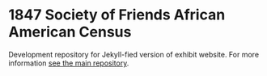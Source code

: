 # 1847 Society of Friends African American Census

Development repository for Jekyll-fied version of exhibit website. For more information [see the main repository](https://github.com/swat-ds/1847-sof-black-census).
